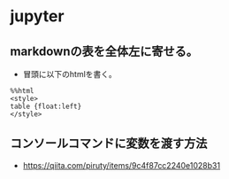 # jupyter

## markdownの表を全体左に寄せる。

- 冒頭に以下のhtmlを書く。
```
%%html
<style>
table {float:left}
</style>
```

## コンソールコマンドに変数を渡す方法

- https://qiita.com/piruty/items/9c4f87cc2240e1028b31